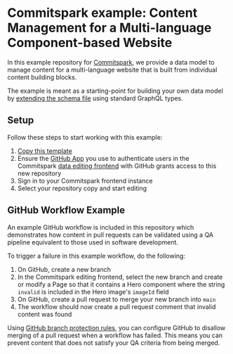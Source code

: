# Commitspark example: Content Management for a Multi-language Component-based Website

In this example repository for [Commitspark](https://commitspark.com), we provide a data model to manage content for
a multi-language website that is built from individual content building blocks.

The example is meant as a starting-point for building your own data model by
[extending the schema file](commitspark/schema/schema.graphql) using standard GraphQL types.

## Setup

Follow these steps to start working with this example:

1. [Copy this template](https://github.com/commitspark/example-content-website/generate)
2. Ensure the [GitHub App](https://github.com/commitspark/frontend?tab=readme-ov-file#github) you use to authenticate
   users in the Commitspark [data editing frontend](https://github.com/commitspark/frontend) with GitHub grants access
   to this new repository
3. Sign in to your Commitspark frontend instance
4. Select your repository copy and start editing

## GitHub Workflow Example

An example GitHub workflow is included in this repository which demonstrates how content in pull requests can be
validated using a QA pipeline equivalent to those used in software development.

To trigger a failure in this example workflow, do the following:

1. On GitHub, create a new branch
2. In the Commitspark editing frontend, select the new branch and create or modify a Page so that it contains a Hero
   component where the string `invalid` is included in the Hero image's `imageId` field
3. On GitHub, create a pull request to merge your new branch into `main`
4. The workflow should now create a pull request comment that invalid content was found

Using [GitHub branch protection rules](https://docs.github.com/en/repositories/configuring-branches-and-merges-in-your-repository/managing-protected-branches/managing-a-branch-protection-rule),
you can configure GitHub to disallow merging of a pull request when a workflow has failed. This means you can prevent
content that does not satisfy your QA criteria from being merged.
